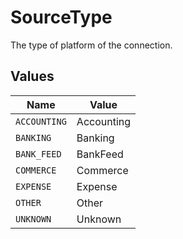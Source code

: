 # SourceType

The type of platform of the connection.


## Values

| Name         | Value        |
| ------------ | ------------ |
| `ACCOUNTING` | Accounting   |
| `BANKING`    | Banking      |
| `BANK_FEED`  | BankFeed     |
| `COMMERCE`   | Commerce     |
| `EXPENSE`    | Expense      |
| `OTHER`      | Other        |
| `UNKNOWN`    | Unknown      |